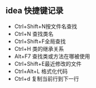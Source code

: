## idea 快捷键记录
- Ctrl+Shift+N按文件名查找
- Ctrl+N 查找类名
- Ctrl+Shift+F全局查找
- Ctrl+H 类的继承关系
- Alt+F7 查找类或方法在哪被使用
- Ctrl+Shift+E最近修改的文件
- Ctrl+Alt+L  格式化代码
- Ctrl+d  复制当前行到下一行